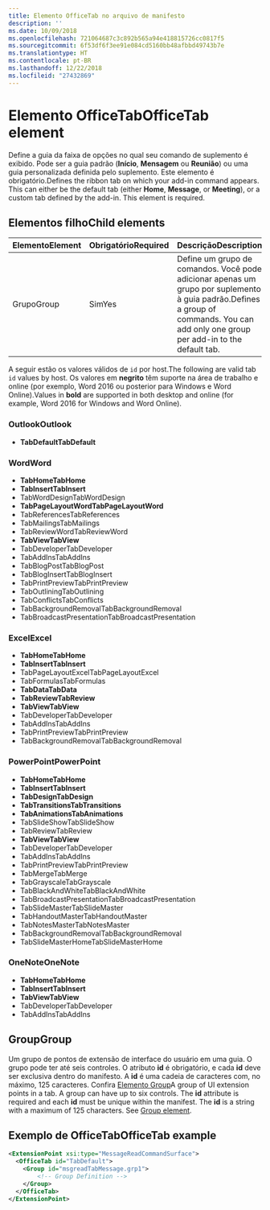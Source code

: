 ```yaml
---
title: Elemento OfficeTab no arquivo de manifesto
description: ''
ms.date: 10/09/2018
ms.openlocfilehash: 721064687c3c892b565a94e418815726cc0817f5
ms.sourcegitcommit: 6f53df6f3ee91e084cd5160bb48afbbd49743b7e
ms.translationtype: HT
ms.contentlocale: pt-BR
ms.lasthandoff: 12/22/2018
ms.locfileid: "27432869"
---
```

# <a name="officetab-element"></a><span data-ttu-id="6b59b-102">Elemento OfficeTab</span><span class="sxs-lookup"><span data-stu-id="6b59b-102">OfficeTab element</span></span>

<span data-ttu-id="6b59b-p101">Define a guia da faixa de opções no qual seu comando de suplemento é exibido. Pode ser a guia padrão (**Início**, **Mensagem** ou **Reunião**) ou uma guia personalizada definida pelo suplemento. Este elemento é obrigatório.</span><span class="sxs-lookup"><span data-stu-id="6b59b-p101">Defines the ribbon tab on which your add-in command appears. This can either be the default tab (either  **Home**,  **Message**, or  **Meeting**), or a custom tab defined by the add-in. This element is required.</span></span>

## <a name="child-elements"></a><span data-ttu-id="6b59b-106">Elementos filho</span><span class="sxs-lookup"><span data-stu-id="6b59b-106">Child elements</span></span>

|  <span data-ttu-id="6b59b-107">Elemento</span><span class="sxs-lookup"><span data-stu-id="6b59b-107">Element</span></span> |  <span data-ttu-id="6b59b-108">Obrigatório</span><span class="sxs-lookup"><span data-stu-id="6b59b-108">Required</span></span>  |  <span data-ttu-id="6b59b-109">Descrição</span><span class="sxs-lookup"><span data-stu-id="6b59b-109">Description</span></span>  |
|:-----|:-----|:-----|
|  <span data-ttu-id="6b59b-110">Grupo</span><span class="sxs-lookup"><span data-stu-id="6b59b-110">Group</span></span>      | <span data-ttu-id="6b59b-111">Sim</span><span class="sxs-lookup"><span data-stu-id="6b59b-111">Yes</span></span> |  <span data-ttu-id="6b59b-p102">Define um grupo de comandos. Você pode adicionar apenas um grupo por suplemento à guia padrão.</span><span class="sxs-lookup"><span data-stu-id="6b59b-p102">Defines a group of commands. You can add only one group per add-in to the default tab.</span></span>  |

<span data-ttu-id="6b59b-114">A seguir estão os valores válidos de `id` por host.</span><span class="sxs-lookup"><span data-stu-id="6b59b-114">The following are valid tab `id` values by host.</span></span> <span data-ttu-id="6b59b-115">Os valores em **negrito** têm suporte na área de trabalho e online (por exemplo, Word 2016 ou posterior para Windows e Word Online).</span><span class="sxs-lookup"><span data-stu-id="6b59b-115">Values in **bold** are supported in both desktop and online (for example, Word 2016 for Windows and Word Online).</span></span>

### <a name="outlook"></a><span data-ttu-id="6b59b-116">Outlook</span><span class="sxs-lookup"><span data-stu-id="6b59b-116">Outlook</span></span>

- <span data-ttu-id="6b59b-117">**TabDefault**</span><span class="sxs-lookup"><span data-stu-id="6b59b-117">**TabDefault**</span></span>

### <a name="word"></a><span data-ttu-id="6b59b-118">Word</span><span class="sxs-lookup"><span data-stu-id="6b59b-118">Word</span></span>

- <span data-ttu-id="6b59b-119">**TabHome**</span><span class="sxs-lookup"><span data-stu-id="6b59b-119">**TabHome**</span></span>
- <span data-ttu-id="6b59b-120">**TabInsert**</span><span class="sxs-lookup"><span data-stu-id="6b59b-120">**TabInsert**</span></span>
- <span data-ttu-id="6b59b-121">TabWordDesign</span><span class="sxs-lookup"><span data-stu-id="6b59b-121">TabWordDesign</span></span>
- <span data-ttu-id="6b59b-122">**TabPageLayoutWord**</span><span class="sxs-lookup"><span data-stu-id="6b59b-122">**TabPageLayoutWord**</span></span>
- <span data-ttu-id="6b59b-123">TabReferences</span><span class="sxs-lookup"><span data-stu-id="6b59b-123">TabReferences</span></span>
- <span data-ttu-id="6b59b-124">TabMailings</span><span class="sxs-lookup"><span data-stu-id="6b59b-124">TabMailings</span></span>
- <span data-ttu-id="6b59b-125">TabReviewWord</span><span class="sxs-lookup"><span data-stu-id="6b59b-125">TabReviewWord</span></span>
- <span data-ttu-id="6b59b-126">**TabView**</span><span class="sxs-lookup"><span data-stu-id="6b59b-126">**TabView**</span></span>
- <span data-ttu-id="6b59b-127">TabDeveloper</span><span class="sxs-lookup"><span data-stu-id="6b59b-127">TabDeveloper</span></span>
- <span data-ttu-id="6b59b-128">TabAddIns</span><span class="sxs-lookup"><span data-stu-id="6b59b-128">TabAddIns</span></span>
- <span data-ttu-id="6b59b-129">TabBlogPost</span><span class="sxs-lookup"><span data-stu-id="6b59b-129">TabBlogPost</span></span>
- <span data-ttu-id="6b59b-130">TabBlogInsert</span><span class="sxs-lookup"><span data-stu-id="6b59b-130">TabBlogInsert</span></span>
- <span data-ttu-id="6b59b-131">TabPrintPreview</span><span class="sxs-lookup"><span data-stu-id="6b59b-131">TabPrintPreview</span></span>
- <span data-ttu-id="6b59b-132">TabOutlining</span><span class="sxs-lookup"><span data-stu-id="6b59b-132">TabOutlining</span></span>
- <span data-ttu-id="6b59b-133">TabConflicts</span><span class="sxs-lookup"><span data-stu-id="6b59b-133">TabConflicts</span></span>
- <span data-ttu-id="6b59b-134">TabBackgroundRemoval</span><span class="sxs-lookup"><span data-stu-id="6b59b-134">TabBackgroundRemoval</span></span>
- <span data-ttu-id="6b59b-135">TabBroadcastPresentation</span><span class="sxs-lookup"><span data-stu-id="6b59b-135">TabBroadcastPresentation</span></span>

### <a name="excel"></a><span data-ttu-id="6b59b-136">Excel</span><span class="sxs-lookup"><span data-stu-id="6b59b-136">Excel</span></span>

- <span data-ttu-id="6b59b-137">**TabHome**</span><span class="sxs-lookup"><span data-stu-id="6b59b-137">**TabHome**</span></span>
- <span data-ttu-id="6b59b-138">**TabInsert**</span><span class="sxs-lookup"><span data-stu-id="6b59b-138">**TabInsert**</span></span>
- <span data-ttu-id="6b59b-139">TabPageLayoutExcel</span><span class="sxs-lookup"><span data-stu-id="6b59b-139">TabPageLayoutExcel</span></span>
- <span data-ttu-id="6b59b-140">TabFormulas</span><span class="sxs-lookup"><span data-stu-id="6b59b-140">TabFormulas</span></span>
- <span data-ttu-id="6b59b-141">**TabData**</span><span class="sxs-lookup"><span data-stu-id="6b59b-141">**TabData**</span></span>
- <span data-ttu-id="6b59b-142">**TabReview**</span><span class="sxs-lookup"><span data-stu-id="6b59b-142">**TabReview**</span></span>
- <span data-ttu-id="6b59b-143">**TabView**</span><span class="sxs-lookup"><span data-stu-id="6b59b-143">**TabView**</span></span>
- <span data-ttu-id="6b59b-144">TabDeveloper</span><span class="sxs-lookup"><span data-stu-id="6b59b-144">TabDeveloper</span></span>
- <span data-ttu-id="6b59b-145">TabAddIns</span><span class="sxs-lookup"><span data-stu-id="6b59b-145">TabAddIns</span></span>
- <span data-ttu-id="6b59b-146">TabPrintPreview</span><span class="sxs-lookup"><span data-stu-id="6b59b-146">TabPrintPreview</span></span>
- <span data-ttu-id="6b59b-147">TabBackgroundRemoval</span><span class="sxs-lookup"><span data-stu-id="6b59b-147">TabBackgroundRemoval</span></span> 

### <a name="powerpoint"></a><span data-ttu-id="6b59b-148">PowerPoint</span><span class="sxs-lookup"><span data-stu-id="6b59b-148">PowerPoint</span></span>

- <span data-ttu-id="6b59b-149">**TabHome**</span><span class="sxs-lookup"><span data-stu-id="6b59b-149">**TabHome**</span></span>
- <span data-ttu-id="6b59b-150">**TabInsert**</span><span class="sxs-lookup"><span data-stu-id="6b59b-150">**TabInsert**</span></span>
- <span data-ttu-id="6b59b-151">**TabDesign**</span><span class="sxs-lookup"><span data-stu-id="6b59b-151">**TabDesign**</span></span>
- <span data-ttu-id="6b59b-152">**TabTransitions**</span><span class="sxs-lookup"><span data-stu-id="6b59b-152">**TabTransitions**</span></span>
- <span data-ttu-id="6b59b-153">**TabAnimations**</span><span class="sxs-lookup"><span data-stu-id="6b59b-153">**TabAnimations**</span></span>
- <span data-ttu-id="6b59b-154">TabSlideShow</span><span class="sxs-lookup"><span data-stu-id="6b59b-154">TabSlideShow</span></span>
- <span data-ttu-id="6b59b-155">TabReview</span><span class="sxs-lookup"><span data-stu-id="6b59b-155">TabReview</span></span>
- <span data-ttu-id="6b59b-156">**TabView**</span><span class="sxs-lookup"><span data-stu-id="6b59b-156">**TabView**</span></span>
- <span data-ttu-id="6b59b-157">TabDeveloper</span><span class="sxs-lookup"><span data-stu-id="6b59b-157">TabDeveloper</span></span>
- <span data-ttu-id="6b59b-158">TabAddIns</span><span class="sxs-lookup"><span data-stu-id="6b59b-158">TabAddIns</span></span>
- <span data-ttu-id="6b59b-159">TabPrintPreview</span><span class="sxs-lookup"><span data-stu-id="6b59b-159">TabPrintPreview</span></span>
- <span data-ttu-id="6b59b-160">TabMerge</span><span class="sxs-lookup"><span data-stu-id="6b59b-160">TabMerge</span></span>
- <span data-ttu-id="6b59b-161">TabGrayscale</span><span class="sxs-lookup"><span data-stu-id="6b59b-161">TabGrayscale</span></span>
- <span data-ttu-id="6b59b-162">TabBlackAndWhite</span><span class="sxs-lookup"><span data-stu-id="6b59b-162">TabBlackAndWhite</span></span>
- <span data-ttu-id="6b59b-163">TabBroadcastPresentation</span><span class="sxs-lookup"><span data-stu-id="6b59b-163">TabBroadcastPresentation</span></span>
- <span data-ttu-id="6b59b-164">TabSlideMaster</span><span class="sxs-lookup"><span data-stu-id="6b59b-164">TabSlideMaster</span></span>
- <span data-ttu-id="6b59b-165">TabHandoutMaster</span><span class="sxs-lookup"><span data-stu-id="6b59b-165">TabHandoutMaster</span></span>
- <span data-ttu-id="6b59b-166">TabNotesMaster</span><span class="sxs-lookup"><span data-stu-id="6b59b-166">TabNotesMaster</span></span>
- <span data-ttu-id="6b59b-167">TabBackgroundRemoval</span><span class="sxs-lookup"><span data-stu-id="6b59b-167">TabBackgroundRemoval</span></span>
- <span data-ttu-id="6b59b-168">TabSlideMasterHome</span><span class="sxs-lookup"><span data-stu-id="6b59b-168">TabSlideMasterHome</span></span>

### <a name="onenote"></a><span data-ttu-id="6b59b-169">OneNote</span><span class="sxs-lookup"><span data-stu-id="6b59b-169">OneNote</span></span>

- <span data-ttu-id="6b59b-170">**TabHome**</span><span class="sxs-lookup"><span data-stu-id="6b59b-170">**TabHome**</span></span>
- <span data-ttu-id="6b59b-171">**TabInsert**</span><span class="sxs-lookup"><span data-stu-id="6b59b-171">**TabInsert**</span></span>
- <span data-ttu-id="6b59b-172">**TabView**</span><span class="sxs-lookup"><span data-stu-id="6b59b-172">**TabView**</span></span>
- <span data-ttu-id="6b59b-173">TabDeveloper</span><span class="sxs-lookup"><span data-stu-id="6b59b-173">TabDeveloper</span></span>
- <span data-ttu-id="6b59b-174">TabAddIns</span><span class="sxs-lookup"><span data-stu-id="6b59b-174">TabAddIns</span></span>

## <a name="group"></a><span data-ttu-id="6b59b-175">Group</span><span class="sxs-lookup"><span data-stu-id="6b59b-175">Group</span></span>

<span data-ttu-id="6b59b-p104">Um grupo de pontos de extensão de interface do usuário em uma guia. O grupo pode ter até seis controles. O atributo **id** é obrigatório, e cada **id** deve ser exclusiva dentro do manifesto. A **id** é uma cadeia de caracteres com, no máximo, 125 caracteres. Confira [Elemento Group](group.md)</span><span class="sxs-lookup"><span data-stu-id="6b59b-p104">A group of UI extension points in a tab. A group can have up to six controls. The  **id** attribute is required and each **id** must be unique within the manifest. The **id** is a string with a maximum of 125 characters. See [Group element](group.md).</span></span>

## <a name="officetab-example"></a><span data-ttu-id="6b59b-180">Exemplo de OfficeTab</span><span class="sxs-lookup"><span data-stu-id="6b59b-180">OfficeTab example</span></span>

```xml
<ExtensionPoint xsi:type="MessageReadCommandSurface">
  <OfficeTab id="TabDefault">
    <Group id="msgreadTabMessage.grp1">
        <!-- Group Definition -->
    </Group>
  </OfficeTab>
</ExtensionPoint>
```
